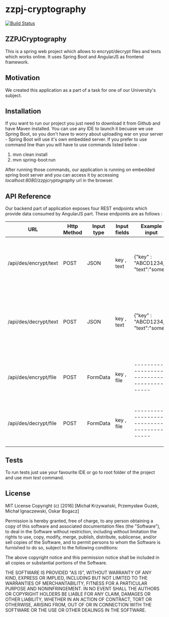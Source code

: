 # zzpj-cryptography
[![Build Status](https://travis-ci.org/ignas456/zzpj-cryptography.svg?branch=master)](https://travis-ci.org/ignas456/zzpj-cryptography)

## ZZPJCryptography

This is a spring web project which allows to encrypt/decrypt files and texts which works online. It uses Spring Boot and AngularJS as frontend framework.


## Motivation

 We created this application as a part of a task for one of our University's subject.
 

## Installation

If you want to run our project you just need to download it from Github and have Maven installed. You can use any IDE to launch it becuase we use Spring Boot, so you don't have to worry about uploading war on your server - Spring Boot will use it's own embedded server. If you prefer to use command line than you will have to use commands listed below :

1. mvn clean install
2. mvn spring-boot:run

After running those commands, our application is running on embedded spring boot server and you can access it by accessing _localhost:8080/zzpjcryptography_ url in the browser.


## API Reference

Our backend part of application exposes four REST endpoints which provide data consumed by AngularJS part.
These endpoints are as follows :

| URL                   | Http Method | Input type | Input fields | Example input                                 | Response Status                                                           | Response Type |
|-----------------------|-------------|------------|--------------|-----------------------------------------------|---------------------------------------------------------------------------|---------------|
| /api/des/encrypt/text | POST        | JSON       | key , text   | {"key" : "ABCD1234, "text":"some"}            | 200 - text encrypted and returned, 400 - invalid key                      | text/plain    |
| /api/des/decrypt/text | POST        | JSON       | key , text   | {"key" : "ABCD1234, "text":"some"}            | 200 - text decrypted and returned 400 - invalid key or text not in base64 | text/plain    |
| /api/des/encrypt/file | POST        | FormData   | key , file   | --------------------------------------------- | 200 - file encrypted and returned 400 - invalid key                       | text/plain    |
| /api/des/decrypt/file | POST        | FormData   | key , file   | --------------------------------------------- | 200 - file encrypted and returned 400 - invalid key                       | text/plain    |

## Tests

To run tests just use your favourite IDE or go to root folder of the project and use _mvn test_ command.

## License

MIT License
Copyright (c) [2016] [Michał Krzywański, Przemysław Guzek, Michał Ignaczewski, Oskar Bogacz]

Permission is hereby granted, free of charge, to any person obtaining a copy
of this software and associated documentation files (the "Software"), to deal
in the Software without restriction, including without limitation the rights
to use, copy, modify, merge, publish, distribute, sublicense, and/or sell
copies of the Software, and to permit persons to whom the Software is
furnished to do so, subject to the following conditions:

The above copyright notice and this permission notice shall be included in all
copies or substantial portions of the Software.

THE SOFTWARE IS PROVIDED "AS IS", WITHOUT WARRANTY OF ANY KIND, EXPRESS OR
IMPLIED, INCLUDING BUT NOT LIMITED TO THE WARRANTIES OF MERCHANTABILITY,
FITNESS FOR A PARTICULAR PURPOSE AND NONINFRINGEMENT. IN NO EVENT SHALL THE
AUTHORS OR COPYRIGHT HOLDERS BE LIABLE FOR ANY CLAIM, DAMAGES OR OTHER
LIABILITY, WHETHER IN AN ACTION OF CONTRACT, TORT OR OTHERWISE, ARISING FROM,
OUT OF OR IN CONNECTION WITH THE SOFTWARE OR THE USE OR OTHER DEALINGS IN THE
SOFTWARE.
